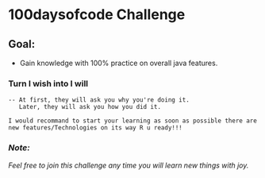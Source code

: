 # 100daysofcode Challenge
 

    
  ## Goal:
   - Gain knowledge with 100% practice on overall java features.
   
  ### Turn I wish into I will 
    -- At first, they will ask you why you're doing it. 
       Later, they will ask you how you did it.

    I would recommand to start your learning as soon as possible there are new features/Technologies on its way R u ready!!!
    
### *Note:*
*Feel free to join this challenge any time you will learn new things with joy.*
